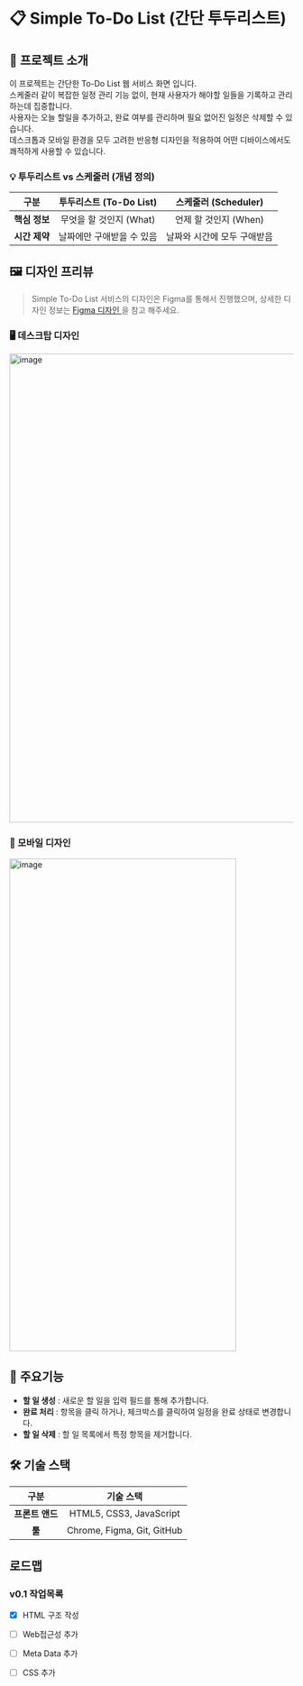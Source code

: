 # 📋 Simple To-Do List (간단 투두리스트)
## 🌟 프로젝트 소개
이 프로젝트는 간단한 To-Do List 웹 서비스 화면 입니다.   
스케줄러 같이 복잡한 일정 관리 기능 없이, 현재 사용자가 해야할 일들을 기록하고 관리하는데 집중합니다.   
사용자는 오늘 할일을 추가하고, 완료 여부를 관리하며 필요 없어진 일정은 삭제할 수 있습니다.   
데스크톱과 모바일 환경을 모두 고려한 반응형 디자인을 적용하여 어떤 디바이스에서도 쾌적하게 사용할 수 있습니다.   

### 💡 투두리스트 vs 스케줄러 (개념 정의)   
| 구분 | 투두리스트 (To-Do List) | 스케줄러 (Scheduler) |
| :---: | :---: | :---: |
| **핵심 정보** | 무엇을 할 것인지 (What) | 언제 할 것인지 (When) |
| **시간 제약** | 날짜에만 구애받을 수 있음 | 날짜와 시간에 모두 구애받음 |   

## 🖼️ 디자인 프리뷰   
 > Simple To-Do List 서비스의 디자인은 Figma를 통해서 진행했으며, 상세한 디자인 정보는 [ Figma 디자인 ](https://www.figma.com/design/gjvI7c86djUA8cgDnukgwu/%ED%88%AC%EB%91%90%EB%A6%AC%EC%8A%A4%ED%8A%B8-%EC%9B%90%ED%8E%98%EC%9D%B4%EC%A7%80-?node-id=16-4&t=2gGskQno1LFLQzVY-0) 을 참고 해주세요.   

### 🖥️ 데스크탑 디자인   
<img width="1280" height="832" alt="image" src="https://github.com/user-attachments/assets/61437ce0-a327-4cd4-a723-b0022cafec7c" />   

### 📱 모바일 디자인   
<img width="402" height="874" alt="image" src="https://github.com/user-attachments/assets/d4729a0b-4733-46ba-8c3f-ae39fc01a8fa" />

## 🚀 주요기능   
* **할 일 생성** : 새로운 할 일을 입력 필드를 통해 추가합니다.   
* **완료 처리** : 항목을 클릭 하거나, 체크박스를 클릭하여 일정을 완료 상태로 변경합니다.
* **할 일 삭제** : 할 일 목록에서 특정 항목을 제거합니다.

## 🛠️ 기술 스택   
| 구분 | 기술 스택 |   
| :---: | :---: |   
| **프론트 앤드** | HTML5, CSS3, JavaScript |   
| **툴** | Chrome, Figma, Git, GitHub  |   

## 로드맵   
### v0.1 작업목록
- [x] HTML 구조 작성   
- [ ] Web접근성 추가   
- [ ] Meta Data 추가   
- [ ] CSS 추가   




